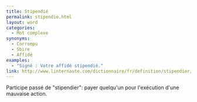 ```yaml
---
title: Stipendié
permalink: stipendie.html
layout: word
categories:
  - Mot complexe
synonyms:
  - Corrompu
  - Sbire
  - Affidé
examples:
  - "Signé : Votre affidé stipendié."
link: http://www.linternaute.com/dictionnaire/fr/definition/stipendier/
---
```


Participe passé de &quot;stipendier&quot;: payer quelqu'un pour l'exécution d'une mauvaise action. 

